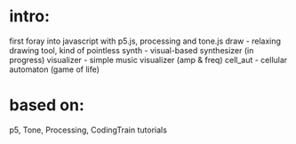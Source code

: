 # intro:

first foray into javascript with p5.js, processing and tone.js
draw - relaxing drawing tool, kind of pointless
synth - visual-based synthesizer (in progress)
visualizer - simple music visualizer (amp & freq)
cell_aut - cellular automaton (game of life)

# based on:

p5, Tone, Processing, CodingTrain tutorials
